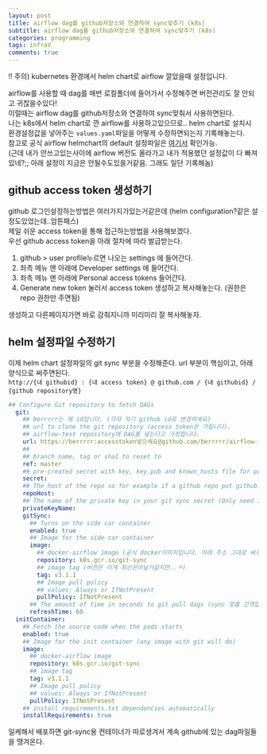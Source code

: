 ```yaml
---
layout: post
title: airflow dag를 github저장소와 연결하여 sync맞추기 (k8s)
subtitle: airflow dag를 github저장소와 연결하여 sync맞추기 (k8s)
categories: programming
tags: infraV
comments: true
---
```


!! 주의) kubernetes 환경에서 helm chart로 airflow 깔았을때 설정입니다. 

airflow를 사용할 때 dag를 매번 로컬폴더에 들어가서 수정해주면 버전관리도 잘 안되고 귀찮을수있다!  
이럴때는 airflow dag를 github저장소와 연결하여 sync맞춰서 사용하면된다.  
나는 k8s에서 helm chart로 깐 airflow를 사용하고있으므로.. helm chart로 설치시 환경설정값을 넣어주는 `values.yaml`파일을 어떻게 수정하면되는지 기록해놓는다.  
참고로 공식 airflow helmchart의 default 설정파일은 [여기서](https://github.com/apache/airflow/blob/master/chart/values.yaml) 확인가능.  
(근데 내가 안쓰고있는사이에 airflow 버전도 올라가고 내가 적용했던 설정값이 다 빠져있네?;; 아래 설정이 지금은 안될수도있을거같음. 그래도 일단 기록해놈) 

## github access token 생성하기 
github 로그인설정하는방법은 여러가지가있는거같은데 (helm configuration?같은 설정도있었는데..암튼패스)   
제일 쉬운 access token을 통해 접근하는방법을 사용해보겠다.  
우선 github access token을 아래 절차에 따라 발급받는다. 
1. github > user profile누르면 나오는 settings 에 들어간다.
2. 좌측 메뉴 맨 아래에 Developer settings 에 들어간다. 
3. 좌측 메뉴 맨 아래에 Personal access tokens 들어간다.
4. Generate new token 눌러서 access token 생성하고 복사해놓는다. (권한은 repo 권한만 주면됨)

생성하고 다른페이지가면 바로 감춰지니까 미리미리 잘 복사해놓자. 

## helm 설정파일 수정하기 
이제 helm chart 설정파일의 git sync 부분을 수정해준다. 
url 부분이 핵심이고, 아래 양식으로 써주면된다.   
`http://{내 githubid} : {내 access token} @ github.com / {내 githubid} / {github repository명}` 

```yaml
## Configure Git repository to fetch DAGs
  git:
    ## berrrrr는 제 id입니다. (각자 자기 github id로 변경하세요)
    ## url to clone the git repository (access token은 가립니다). 
    ## airflow-test repository에 DAG를 넣는다고 가정합니다. 
    url: https://berrrrr:accesstoken넣으세요@github.com/berrrrr/airflow-test
    ##
    ## branch name, tag or sha1 to reset to
    ref: master
    ## pre-created secret with key, key.pub and known_hosts file for private repos
    secret: 
    ## The host of the repo so for example if a github repo put github.com (Only need if using ssh not https git sync)
    repoHost:
    ## The name of the private key in your git sync secret (Only need if using ssh not https git sync)
    privateKeyName:
    gitSync:
      ## Turns on the side car container
      enabled: true
      ## Image for the side car container
      image:
        ## docker-airflow image (공식 docker이미지입니다. 아래 주소 그대로 써주세요)
        repository: k8s.gcr.io/git-sync
        ## image tag (버전은 이게 최신은아닐거같지만..ㅋ)
        tag: v3.1.1
        ## Image pull policy
        ## values: Always or IfNotPresent
        pullPolicy: IfNotPresent
      ## The amount of time in seconds to git pull dags (sync 맞출 간격입니다. 저는 1분간격으로 땡겨오게했습니다)
      refreshTime: 60 
  initContainer:
    ## Fetch the source code when the pods starts
    enabled: true
    ## Image for the init container (any image with git will do)
    image:
      ## docker-airflow image
      repository: k8s.gcr.io/git-sync 
      ## image tag
      tag: v3.1.1
      ## Image pull policy
      ## values: Always or IfNotPresent
      pullPolicy: IfNotPresent
    ## install requirements.txt dependencies automatically
    installRequirements: true

```

일케해서 배포하면 git-sync용 컨테이너가 따로생겨서 계속 github에 있는 dag파일들을 땡겨온다. 